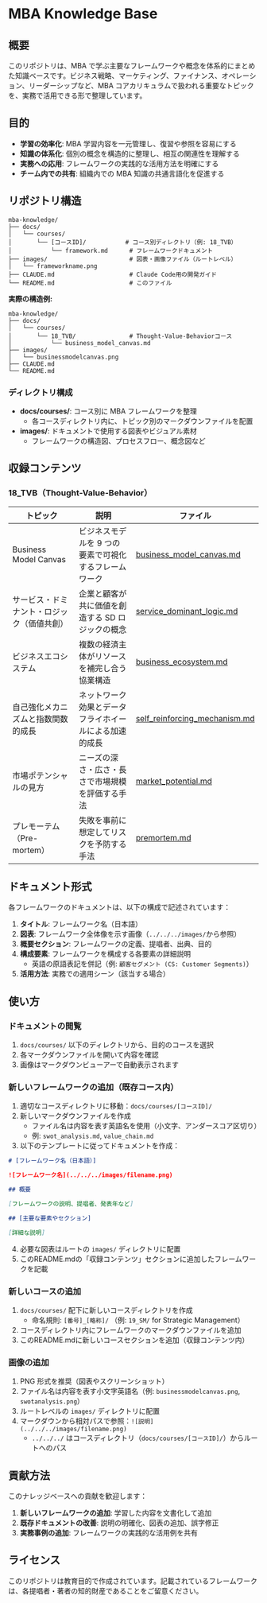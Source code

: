 # MBA Knowledge Base

## 概要

このリポジトリは、MBA で学ぶ主要なフレームワークや概念を体系的にまとめた知識ベースです。ビジネス戦略、マーケティング、ファイナンス、オペレーション、リーダーシップなど、MBA コアカリキュラムで扱われる重要なトピックを、実務で活用できる形で整理しています。

## 目的

- **学習の効率化**: MBA 学習内容を一元管理し、復習や参照を容易にする
- **知識の体系化**: 個別の概念を構造的に整理し、相互の関連性を理解する
- **実務への応用**: フレームワークの実践的な活用方法を明確にする
- **チーム内での共有**: 組織内での MBA 知識の共通言語化を促進する

## リポジトリ構造

```
mba-knowledge/
├── docs/
│   └── courses/
│       └── [コースID]/           # コース別ディレクトリ（例: 18_TVB）
│           └── framework.md      # フレームワークドキュメント
├── images/                       # 図表・画像ファイル（ルートレベル）
│   └── frameworkname.png
├── CLAUDE.md                     # Claude Code用の開発ガイド
└── README.md                     # このファイル
```

**実際の構造例:**
```
mba-knowledge/
├── docs/
│   └── courses/
│       └── 18_TVB/               # Thought-Value-Behaviorコース
│           └── business_model_canvas.md
├── images/
│   └── businessmodelcanvas.png
├── CLAUDE.md
└── README.md
```

### ディレクトリ構成

- **docs/courses/**: コース別に MBA フレームワークを整理
  - 各コースディレクトリ内に、トピック別のマークダウンファイルを配置
- **images/**: ドキュメントで使用する図表やビジュアル素材
  - フレームワークの構造図、プロセスフロー、概念図など

## 収録コンテンツ

### 18_TVB（Thought-Value-Behavior）

| トピック | 説明 | ファイル |
|---------|------|---------|
| Business Model Canvas | ビジネスモデルを 9 つの要素で可視化するフレームワーク | [business_model_canvas.md](docs/courses/18_TVB/business_model_canvas.md) |
| サービス・ドミナント・ロジック（価値共創） | 企業と顧客が共に価値を創造する SD ロジックの概念 | [service_dominant_logic.md](docs/courses/18_TVB/service_dominant_logic.md) |
| ビジネスエコシステム | 複数の経済主体がリソースを補完し合う協業構造 | [business_ecosystem.md](docs/courses/18_TVB/business_ecosystem.md) |
| 自己強化メカニズムと指数関数的成長 | ネットワーク効果とデータフライホイールによる加速的成長 | [self_reinforcing_mechanism.md](docs/courses/18_TVB/self_reinforcing_mechanism.md) |
| 市場ポテンシャルの見方 | ニーズの深さ・広さ・長さで市場規模を評価する手法 | [market_potential.md](docs/courses/18_TVB/market_potential.md) |
| プレモーテム（Pre-mortem） | 失敗を事前に想定してリスクを予防する手法 | [premortem.md](docs/courses/18_TVB/premortem.md) |

## ドキュメント形式

各フレームワークのドキュメントは、以下の構成で記述されています：

1. **タイトル**: フレームワーク名（日本語）
2. **図表**: フレームワーク全体像を示す画像（`../../../images/`から参照）
3. **概要セクション**: フレームワークの定義、提唱者、出典、目的
4. **構成要素**: フレームワークを構成する各要素の詳細説明
   - 英語の原語表記を併記（例: `顧客セグメント (CS: Customer Segments)`）
5. **活用方法**: 実務での適用シーン（該当する場合）

## 使い方

### ドキュメントの閲覧

1. `docs/courses/` 以下のディレクトリから、目的のコースを選択
2. 各マークダウンファイルを開いて内容を確認
3. 画像はマークダウンビューアーで自動表示されます

### 新しいフレームワークの追加（既存コース内）

1. 適切なコースディレクトリに移動：`docs/courses/[コースID]/`
2. 新しいマークダウンファイルを作成
   - ファイル名は内容を表す英語名を使用（小文字、アンダースコア区切り）
   - 例: `swot_analysis.md`, `value_chain.md`
3. 以下のテンプレートに従ってドキュメントを作成：

```markdown
# [フレームワーク名（日本語）]

![フレームワーク名](../../../images/filename.png)

## 概要

[フレームワークの説明、提唱者、発表年など]

## [主要な要素やセクション]

[詳細な説明]
```

4. 必要な図表はルートの `images/` ディレクトリに配置
5. このREADME.mdの「収録コンテンツ」セクションに追加したフレームワークを記載

### 新しいコースの追加

1. `docs/courses/` 配下に新しいコースディレクトリを作成
   - 命名規則: `[番号]_[略称]/` （例: `19_SM/` for Strategic Management）
2. コースディレクトリ内にフレームワークのマークダウンファイルを追加
3. このREADME.mdに新しいコースセクションを追加（収録コンテンツ内）

### 画像の追加

1. PNG 形式を推奨（図表やスクリーンショット）
2. ファイル名は内容を表す小文字英語名（例: `businessmodelcanvas.png`, `swotanalysis.png`）
3. ルートレベルの `images/` ディレクトリに配置
4. マークダウンから相対パスで参照：`![説明](../../../images/filename.png)`
   - `../../../` はコースディレクトリ（`docs/courses/[コースID]/`）からルートへのパス

## 貢献方法

このナレッジベースへの貢献を歓迎します：

1. **新しいフレームワークの追加**: 学習した内容を文書化して追加
2. **既存ドキュメントの改善**: 説明の明確化、図表の追加、誤字修正
3. **実務事例の追加**: フレームワークの実践的な活用例を共有

## ライセンス

このリポジトリは教育目的で作成されています。記載されているフレームワークは、各提唱者・著者の知的財産であることをご留意ください。
